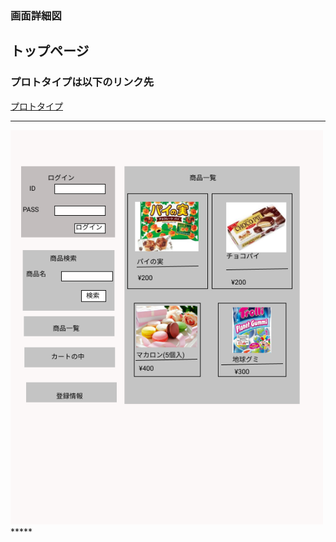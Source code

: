 ### 画面詳細図
## トップページ
### プロトタイプは以下のリンク先
[プロトタイプ](https://www.figma.com/file/RxVIJwLfJTYctd4aWOAFT0/Untitled?node-id=1%3A2)
*****
<img src="../img/toppage.png" width="500">
*****
